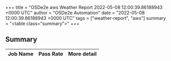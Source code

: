 +++
title = "OSDe2e aws Weather Report 2022-05-08 12:00:39.86188943 +0000 UTC"
author = "OSDe2e Automation"
date = "2022-05-08 12:00:39.86188943 +0000 UTC"
tags = ["weather-report", "aws"]
summary = "<table class=\"summary\"></table>"
+++
## Summary

| Job Name | Pass Rate | More detail |
|----------|-----------|-------------|




